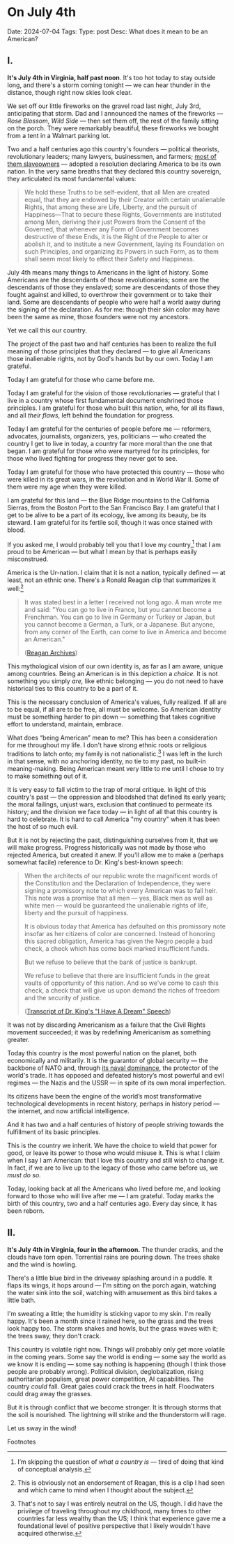 # On July 4th
Date: 2024-07-04
Tags:
Type: post
Desc: What does it mean to be an American?

## I.

**It's July 4th in Virginia, half past noon**. It's too hot today to stay outside long, and there's a storm coming tonight — we can hear thunder in the distance, though right now skies look clear.

We set off our little fireworks on the gravel road last night, July 3rd, anticipating that storm. Dad and I announced the names of the fireworks — *Rose Blossom*, *Wild Side* — then set them off, the rest of the family sitting on the porch. They were remarkably beautiful, these fireworks we bought from a tent in a Walmart parking lot.

Two and a half centuries ago this country's founders — political theorists, revolutionary leaders; many lawyers, businessmen, and farmers; [most of them slaveowners](https://en.wikipedia.org/wiki/Founding_Fathers_of_the_United_States#Slavery) — adopted a resolution declaring America to be its own nation. In the very same breaths that they declared this country sovereign, they articulated its most fundamental values:

> We hold these Truths to be self-evident, that all Men are created equal, that they are endowed by their Creator with certain unalienable Rights, that among these are Life, Liberty, and the pursuit of Happiness—That to secure these Rights, Governments are instituted among Men, deriving their just Powers from the Consent of the Governed, that whenever any Form of Government becomes destructive of these Ends, it is the Right of the People to alter or abolish it, and to institute a new Government, laying its Foundation on such Principles, and organizing its Powers in such Form, as to them shall seem most likely to effect their Safety and Happiness.


July 4th means many things to Americans in the light of history. Some Americans are the descendants of those revolutionaries; some are the descendants of those they enslaved; some are descendants of those they fought against and killed, to overthrow their government or to take their land. Some are descendants of people who were half a world away during the signing of the declaration. As for me: though their skin color may have been the same as mine, those founders were not my ancestors. 

Yet we call this our country. 

The project of the past two and half centuries has been to realize the full meaning of those principles that they declared — to give all Americans those inalienable rights, not by God's hands but by our own. Today I am grateful. 

Today I am grateful for those who came before me.

Today I am grateful for the vision of those revolutionaries — grateful that I live in a country whose first fundamental document enshrined those principles. I am grateful for those who built this nation, who, for all its flaws, and all *their flaws*, left behind the foundation for progress. 

Today I am grateful for the centuries of people before me — reformers, advocates, journalists, organizers, yes, politicians — who created the country I get to live in today, a country far more moral than the one that began. I am grateful for those who were martyred for its principles, for those who lived fighting for progress they never got to see.

Today I am grateful for those who have protected this country — those who were killed in its great wars, in the revolution and in World War II. Some of them were my age when they were killed.

I am grateful for this land — the Blue Ridge mountains to the California Sierras, from the Boston Port to the San Francisco Bay. I am grateful that I get to be alive to be a part of its ecology, live among its beauty, be its steward. I am grateful for its fertile soil, though it was once stained with blood.

If you asked me, I would probably tell you that I love my country,[^1] that I am proud to be American — but what I mean by that is perhaps easily misconstrued.

America is the Ur-nation. I claim that it is not a nation, typically defined — at least, not an ethnic one. There's a Ronald Reagan clip that summarizes it well:[^2]

> It was stated best in a letter I received not long ago. A man wrote me and said: "You can go to live in France, but you cannot become a Frenchman. You can go to live in Germany or Turkey or Japan, but you cannot become a German, a Turk, or a Japanese. But anyone, from any corner of the Earth, can come to live in America and become an American."
> 
> ([Reagan Archives](https://youtu.be/g8JSeXgcZHA?si=kOAotnQum4mlCiHE&t=236))

This mythological vision of our own identity is, as far as I am aware, unique among countries. Being an American is in this depiction a *choice.* It is not something you simply *are,* like ethnic belonging — you do not need to have historical ties to this country to be a part of it. 

This is the necessary conclusion of America's values, fully realized. If all are to be equal, if all are to be free, all must be welcome. So American identity must be something harder to pin down — something that takes  cognitive effort to understand, maintain, embrace.

What does “being American” mean to me? This has been a consideration for me throughout my life. I don't have strong ethnic roots or religious traditions to latch onto; my family is not nationalistic.[^3] I was left in the lurch in that sense, with no anchoring identity, no tie to my past, no built-in meaning-making. Being American meant very little to me until I chose to try to make something out of it.

It is very easy to fall victim to the trap of moral critique. In light of this country's past — the oppression and bloodshed that defined its early years; the moral failings, unjust wars, exclusion that continued to permeate its history; and the division we face today — in light of all that this country is hard to celebrate. It is hard to call America "my country" when it has been the host of so much evil.
 
But it is not by rejecting the past, distinguishing ourselves from it, that we will make progress. Progress historically was not made by those who rejected America, but created it anew. If you'll allow me to make a (perhaps somewhat facile) reference to Dr. King's best-known speech: 

> When the architects of our republic wrote the magnificent words of the Constitution and the Declaration of Independence, they were signing a promissory note to which every American was to fall heir. This note was a promise that all men — yes, Black men as well as white men — would be guaranteed the unalienable rights of life, liberty and the pursuit of happiness.
> 
> It is obvious today that America has defaulted on this promissory note insofar as her citizens of color are concerned. Instead of honoring this sacred obligation, America has given the Negro people a bad check, a check which has come back marked insufficient funds.
> 
> But we refuse to believe that the bank of justice is bankrupt.
> 
> We refuse to believe that there are insufficient funds in the great vaults of opportunity of this nation. And so we've come to cash this check, a check that will give us upon demand the riches of freedom and the security of justice.
> 
> ([Transcript of Dr. King's "I Have A Dream" Speech](https://www.npr.org/2010/01/18/122701268/i-have-a-dream-speech-in-its-entirety))

It was not by discarding Americanism as a failure that the Civil Rights movement succeeded; it was by redefining Americanism as something greater. 

Today this country is the most powerful nation on the planet, both economically and militarily. It is the guarantor of global security — the backbone of NATO and, through [its naval dominance](https://www.cfr.org/backgrounder/sea-power-us-navy-and-foreign-policy), the protector of the world's trade. It has opposed and defeated history’s most powerful and evil regimes — the Nazis and the USSR — in spite of its own moral imperfection.

Its citizens have been the engine of the world’s most transformative technological developments in recent history, perhaps in history period — the internet, and now artificial intelligence.

And it has two and a half centuries of history of people striving towards the fulfillment of its basic principles.

This is the country we inherit. We have the choice to wield that power for good, or leave its power to those who would misuse it. This is what I claim when I say I am American: that I love this country and still wish to change it. In fact, if we are to live up to the legacy of those who came before us, we *must do so.*

Today, looking back at all the Americans who lived before me, and looking forward to those who will live after me — I am grateful. Today marks the birth of this country, two and a half centuries ago. Every day since, it has been reborn. 

## II. 

**It's July 4th in Virginia, four in the afternoon.** The thunder cracks, and the clouds have torn open. Torrential rains are pouring down. The trees shake and the wind is howling.

There's a little blue bird in the driveway splashing around in a puddle. It flaps its wings, it hops around — I'm sitting on the porch again, watching the water sink into the soil, watching with amusement as this bird takes a little bath. 

I'm sweating a little; the humidity is sticking vapor to my skin. I'm really happy. It's been a month since it rained here, so the grass and the trees look happy too. The storm shakes and howls, but the grass waves with it; the trees sway, they don't crack.

This country is volatile right now. Things will probably only get more volatile in the coming years. Some say the world is ending — some say the world as we know it is ending — some say nothing is happening (though I think those people are probably wrong). Political division, deglobalization, rising authoritarian populism, great power competition, AI capabilities. The country *could* fall. Great gales could crack the trees in half. Floodwaters could drag away the grasses. 

But it is through conflict that we become stronger. It is through storms that the soil is nourished. The lightning will strike and the thunderstorm will rage.

Let us sway in the wind!



<p class="footnote-header">Footnotes</p>

[^1]: I’m skipping the question of *what a country is* — tired of doing that kind of conceptual analysis.

[^2]: This is obviously not an endorsement of Reagan, this is a clip I had seen and which came to mind when I thought about the subject.

[^3]: That's not to say I was entirely neutral on the US, though. I did have the privilege of traveling throughout my childhood, many times to other countries far less wealthy than the US; I think that experience gave me a foundational level of positive perspective that I likely wouldn't have acquired otherwise.